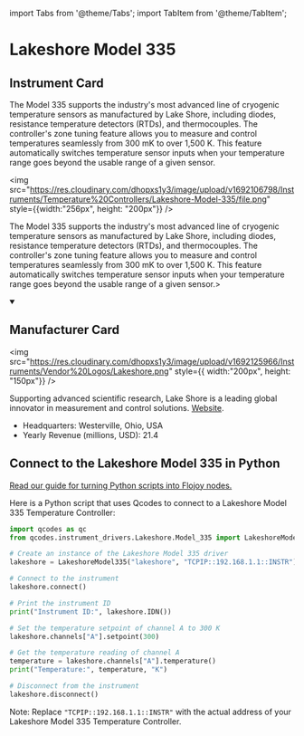 
import Tabs from '@theme/Tabs';
import TabItem from '@theme/TabItem';

# Lakeshore Model 335

## Instrument Card

<div className="flex">

<div>

The Model 335 supports the industry's most advanced line of cryogenic temperature sensors as manufactured by Lake Shore, including diodes, resistance temperature detectors (RTDs), and thermocouples. The controller's zone tuning feature allows you to measure and control temperatures seamlessly from 300 mK to over 1,500 K. This feature automatically switches temperature sensor inputs when your temperature range goes beyond the usable range of a given sensor.

</div>

<img src="https://res.cloudinary.com/dhopxs1y3/image/upload/v1692106798/Instruments/Temperature%20Controllers/Lakeshore-Model-335/file.png" style={{width:"256px", height: "200px"}} />

</div>

The Model 335 supports the industry's most advanced line of cryogenic temperature sensors as manufactured by Lake Shore, including diodes, resistance temperature detectors (RTDs), and thermocouples. The controller's zone tuning feature allows you to measure and control temperatures seamlessly from 300 mK to over 1,500 K. This feature automatically switches temperature sensor inputs when your temperature range goes beyond the usable range of a given sensor.>

<details open>
<summary><h2>Manufacturer Card</h2></summary>

<img src="https://res.cloudinary.com/dhopxs1y3/image/upload/v1692125966/Instruments/Vendor%20Logos/Lakeshore.png" style={{ width:"200px", height: "150px"}} />

Supporting advanced scientific research, Lake Shore is a leading global innovator in measurement and control solutions. <a href="https://www.lakeshore.com/home">Website</a>.

<ul>
  <li>Headquarters: Westerville, Ohio, USA</li>
  <li>Yearly Revenue (millions, USD): 21.4</li>
</ul>
</details>

## Connect to the Lakeshore Model 335 in Python

[Read our guide for turning Python scripts into Flojoy nodes.](https://docs.flojoy.ai/custom-nodes/creating-custom-node/)


<Tabs>
<TabItem value="Qcodes" label="Qcodes">

Here is a Python script that uses Qcodes to connect to a Lakeshore Model 335 Temperature Controller:

```python
import qcodes as qc
from qcodes.instrument_drivers.Lakeshore.Model_335 import LakeshoreModel335

# Create an instance of the Lakeshore Model 335 driver
lakeshore = LakeshoreModel335("lakeshore", "TCPIP::192.168.1.1::INSTR")

# Connect to the instrument
lakeshore.connect()

# Print the instrument ID
print("Instrument ID:", lakeshore.IDN())

# Set the temperature setpoint of channel A to 300 K
lakeshore.channels["A"].setpoint(300)

# Get the temperature reading of channel A
temperature = lakeshore.channels["A"].temperature()
print("Temperature:", temperature, "K")

# Disconnect from the instrument
lakeshore.disconnect()
```

Note: Replace `"TCPIP::192.168.1.1::INSTR"` with the actual address of your Lakeshore Model 335 Temperature Controller.

</TabItem>
</Tabs>